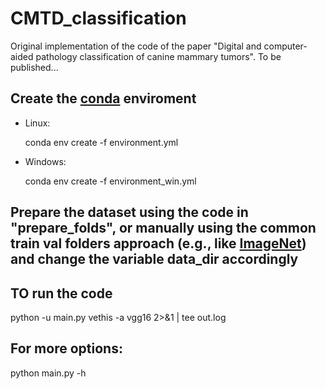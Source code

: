 # CMTD_classification

Original implementation of the code of the paper "Digital and computer-aided pathology classification of canine mammary tumors". To be published...


## Create the [conda](https://www.anaconda.com/) enviroment

- Linux:

    conda env create -f environment.yml

- Windows:

    conda env create -f environment_win.yml

## Prepare the dataset using the code in "prepare_folds", or manually using the common train val folders approach (e.g., like [ImageNet](http://image-net.org/)) and change the variable data_dir accordingly 

## TO run the code 

python -u main.py vethis -a vgg16 2>&1 | tee out.log

## For more options: 

python main.py -h
